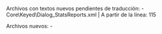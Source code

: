Archivos con textos nuevos pendientes de traducción:
	- Core\Keyed\Dialog_StatsReports.xml							|		A partir de la línea: 115



Archivos nuevos:
	- 